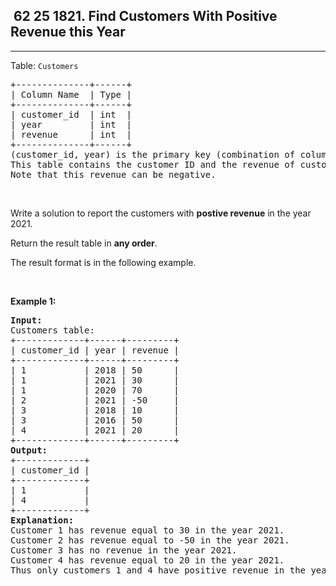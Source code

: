 <h2> 62 25
1821. Find Customers With Positive Revenue this Year</h2><hr><div><p>Table: <code>Customers</code></p>

<pre>+--------------+------+
| Column Name  | Type |
+--------------+------+
| customer_id  | int  |
| year         | int  |
| revenue      | int  |
+--------------+------+
(customer_id, year) is the primary key (combination of columns with unique values) for this table.
This table contains the customer ID and the revenue of customers in different years.
Note that this revenue can be negative.
</pre>

<p>&nbsp;</p>

<p>Write a solution to report the customers with <strong>postive revenue</strong> in the year 2021.</p>

<p>Return the result table in <strong>any order</strong>.</p>

<p>The&nbsp;result format is in the following example.</p>

<p>&nbsp;</p>
<p><strong class="example">Example 1:</strong></p>

<pre><strong>Input:</strong> 
Customers table:
+-------------+------+---------+
| customer_id | year | revenue |
+-------------+------+---------+
| 1           | 2018 | 50      |
| 1           | 2021 | 30      |
| 1           | 2020 | 70      |
| 2           | 2021 | -50     |
| 3           | 2018 | 10      |
| 3           | 2016 | 50      |
| 4           | 2021 | 20      |
+-------------+------+---------+
<strong>Output:</strong> 
+-------------+
| customer_id |
+-------------+
| 1           |
| 4           |
+-------------+
<strong>Explanation:</strong> 
Customer 1 has revenue equal to 30 in the year 2021.
Customer 2 has revenue equal to -50 in the year 2021.
Customer 3 has no revenue in the year 2021.
Customer 4 has revenue equal to 20 in the year 2021.
Thus only customers 1 and 4 have positive revenue in the year 2021.
</pre>
</div>